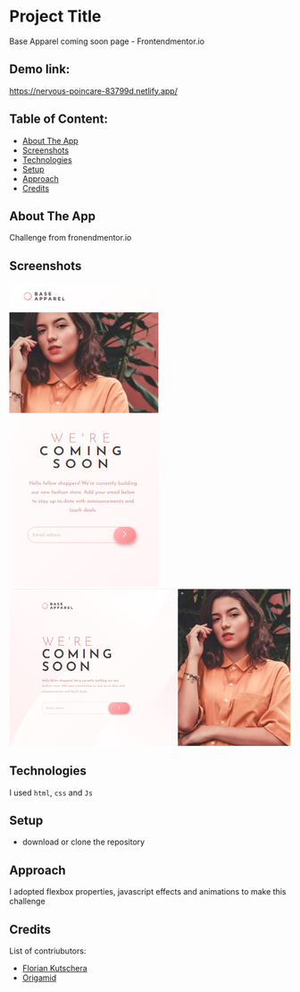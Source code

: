 # Project Title

Base Apparel coming soon page - Frontendmentor.io

## Demo link:

https://nervous-poincare-83799d.netlify.app/

## Table of Content:

- [About The App](#about-the-app)
- [Screenshots](#screenshots)
- [Technologies](#technologies)
- [Setup](#setup)
- [Approach](#approach)
- [Credits](#credits)

## About The App

Challenge from fronendmentor.io

## Screenshots

![](https://raw.githubusercontent.com/lc-dev90/Base-Apparel-coming-soon-page/master/screens/Captura%20de%20tela%20de%202021-05-23%2003-43-32.png)
![](https://raw.githubusercontent.com/lc-dev90/Base-Apparel-coming-soon-page/master/screens/Captura%20de%20tela%20de%202021-05-23%2003-42-59.png)

## Technologies

I used `html`, `css` and `Js`

## Setup

- download or clone the repository

## Approach

I adopted flexbox properties, javascript effects and animations to make this challenge

## Credits

List of contriubutors:

- [Florian Kutschera](https://medium.com/@Florian/freebie-google-material-design-shadow-helper-2a0501295a2d#.wyvbmcq10)
- [Origamid](https://www.origamid.com/projetos/css-grid-layout-guia-completo/)
